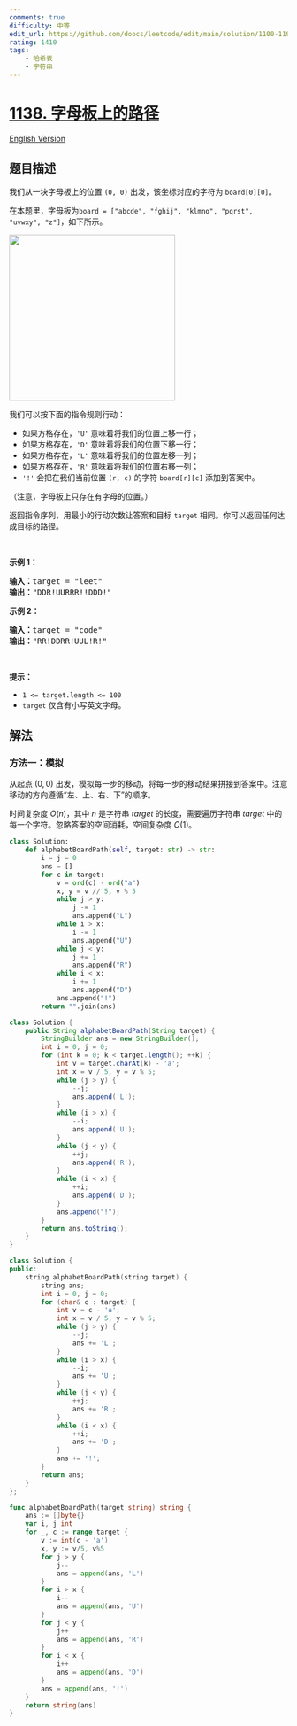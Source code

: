 ```yaml
---
comments: true
difficulty: 中等
edit_url: https://github.com/doocs/leetcode/edit/main/solution/1100-1199/1138.Alphabet%20Board%20Path/README.md
rating: 1410
tags:
    - 哈希表
    - 字符串
---
```


# [1138. 字母板上的路径](https://leetcode.cn/problems/alphabet-board-path)

[English Version](/solution/1100-1199/1138.Alphabet%20Board%20Path/README_EN.md)

## 题目描述

<!-- 这里写题目描述 -->

<p>我们从一块字母板上的位置&nbsp;<code>(0, 0)</code>&nbsp;出发，该坐标对应的字符为&nbsp;<code>board[0][0]</code>。</p>

<p>在本题里，字母板为<code>board = ["abcde", "fghij", "klmno", "pqrst", "uvwxy", "z"]</code>，如下所示。</p>

<p><img alt="" src="https://fastly.jsdelivr.net/gh/doocs/leetcode@main/solution/1100-1199/1138.Alphabet%20Board%20Path/images/azboard.png" style="width: 300px;" /></p>

<p>我们可以按下面的指令规则行动：</p>

<ul>
	<li>如果方格存在，<code>'U'</code>&nbsp;意味着将我们的位置上移一行；</li>
	<li>如果方格存在，<code>'D'</code>&nbsp;意味着将我们的位置下移一行；</li>
	<li>如果方格存在，<code>'L'</code>&nbsp;意味着将我们的位置左移一列；</li>
	<li>如果方格存在，<code>'R'</code>&nbsp;意味着将我们的位置右移一列；</li>
	<li><code>'!'</code>&nbsp;会把在我们当前位置 <code>(r, c)</code> 的字符&nbsp;<code>board[r][c]</code>&nbsp;添加到答案中。</li>
</ul>

<p>（注意，字母板上只存在有字母的位置。）</p>

<p>返回指令序列，用最小的行动次数让答案和目标&nbsp;<code>target</code>&nbsp;相同。你可以返回任何达成目标的路径。</p>

<p>&nbsp;</p>

<p><strong>示例 1：</strong></p>

<pre>
<strong>输入：</strong>target = "leet"
<strong>输出：</strong>"DDR!UURRR!!DDD!"
</pre>

<p><strong>示例 2：</strong></p>

<pre>
<strong>输入：</strong>target = "code"
<strong>输出：</strong>"RR!DDRR!UUL!R!"
</pre>

<p>&nbsp;</p>

<p><strong>提示：</strong></p>

<ul>
	<li><code>1 &lt;= target.length &lt;= 100</code></li>
	<li><code>target</code>&nbsp;仅含有小写英文字母。</li>
</ul>

## 解法

### 方法一：模拟

从起点 $(0, 0)$ 出发，模拟每一步的移动，将每一步的移动结果拼接到答案中。注意移动的方向遵循“左、上、右、下”的顺序。

时间复杂度 $O(n)$，其中 $n$ 是字符串 $target$ 的长度，需要遍历字符串 $target$ 中的每一个字符。忽略答案的空间消耗，空间复杂度 $O(1)$。

<!-- tabs:start -->

```python
class Solution:
    def alphabetBoardPath(self, target: str) -> str:
        i = j = 0
        ans = []
        for c in target:
            v = ord(c) - ord("a")
            x, y = v // 5, v % 5
            while j > y:
                j -= 1
                ans.append("L")
            while i > x:
                i -= 1
                ans.append("U")
            while j < y:
                j += 1
                ans.append("R")
            while i < x:
                i += 1
                ans.append("D")
            ans.append("!")
        return "".join(ans)
```

```java
class Solution {
    public String alphabetBoardPath(String target) {
        StringBuilder ans = new StringBuilder();
        int i = 0, j = 0;
        for (int k = 0; k < target.length(); ++k) {
            int v = target.charAt(k) - 'a';
            int x = v / 5, y = v % 5;
            while (j > y) {
                --j;
                ans.append('L');
            }
            while (i > x) {
                --i;
                ans.append('U');
            }
            while (j < y) {
                ++j;
                ans.append('R');
            }
            while (i < x) {
                ++i;
                ans.append('D');
            }
            ans.append("!");
        }
        return ans.toString();
    }
}
```

```cpp
class Solution {
public:
    string alphabetBoardPath(string target) {
        string ans;
        int i = 0, j = 0;
        for (char& c : target) {
            int v = c - 'a';
            int x = v / 5, y = v % 5;
            while (j > y) {
                --j;
                ans += 'L';
            }
            while (i > x) {
                --i;
                ans += 'U';
            }
            while (j < y) {
                ++j;
                ans += 'R';
            }
            while (i < x) {
                ++i;
                ans += 'D';
            }
            ans += '!';
        }
        return ans;
    }
};
```

```go
func alphabetBoardPath(target string) string {
	ans := []byte{}
	var i, j int
	for _, c := range target {
		v := int(c - 'a')
		x, y := v/5, v%5
		for j > y {
			j--
			ans = append(ans, 'L')
		}
		for i > x {
			i--
			ans = append(ans, 'U')
		}
		for j < y {
			j++
			ans = append(ans, 'R')
		}
		for i < x {
			i++
			ans = append(ans, 'D')
		}
		ans = append(ans, '!')
	}
	return string(ans)
}
```

<!-- tabs:end -->

<!-- end -->
